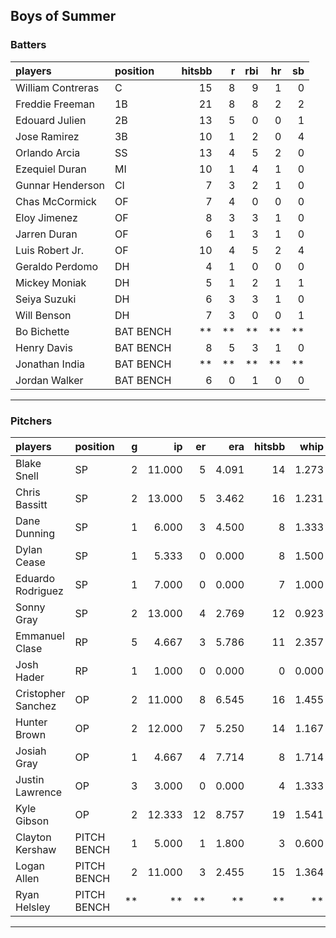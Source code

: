 ## Boys of Summer

### Batters

 
|players           |position  | hitsbb|  r| rbi| hr| sb| 
|:-----------------|:---------|------:|--:|---:|--:|--:| 
|William Contreras |C         |     15|  8|   9|  1|  0| 
|Freddie Freeman   |1B        |     21|  8|   8|  2|  2| 
|Edouard Julien    |2B        |     13|  5|   0|  0|  1| 
|Jose Ramirez      |3B        |     10|  1|   2|  0|  4| 
|Orlando Arcia     |SS        |     13|  4|   5|  2|  0| 
|Ezequiel Duran    |MI        |     10|  1|   4|  1|  0| 
|Gunnar Henderson  |CI        |      7|  3|   2|  1|  0| 
|Chas McCormick    |OF        |      7|  4|   0|  0|  0| 
|Eloy Jimenez      |OF        |      8|  3|   3|  1|  0| 
|Jarren Duran      |OF        |      6|  1|   3|  1|  0| 
|Luis Robert Jr.   |OF        |     10|  4|   5|  2|  4| 
|Geraldo Perdomo   |DH        |      4|  1|   0|  0|  0| 
|Mickey Moniak     |DH        |      5|  1|   2|  1|  1| 
|Seiya Suzuki      |DH        |      6|  3|   3|  1|  0| 
|Will Benson       |DH        |      7|  3|   0|  0|  1| 
|Bo Bichette       |BAT BENCH |     **| **|  **| **| **| 
|Henry Davis       |BAT BENCH |      8|  5|   3|  1|  0| 
|Jonathan India    |BAT BENCH |     **| **|  **| **| **| 
|Jordan Walker     |BAT BENCH |      6|  0|   1|  0|  0| 


* * *

### Pitchers

 
|players            |position    |  g|     ip| er|   era| hitsbb|  whip| so|  w| sv| 
|:------------------|:-----------|--:|------:|--:|-----:|------:|-----:|--:|--:|--:| 
|Blake Snell        |SP          |  2| 11.000|  5| 4.091|     14| 1.273| 15|  1|  0| 
|Chris Bassitt      |SP          |  2| 13.000|  5| 3.462|     16| 1.231| 12|  1|  0| 
|Dane Dunning       |SP          |  1|  6.000|  3| 4.500|      8| 1.333|  6|  0|  0| 
|Dylan Cease        |SP          |  1|  5.333|  0| 0.000|      8| 1.500|  6|  1|  0| 
|Eduardo Rodriguez  |SP          |  1|  7.000|  0| 0.000|      7| 1.000|  5|  1|  0| 
|Sonny Gray         |SP          |  2| 13.000|  4| 2.769|     12| 0.923| 18|  1|  0| 
|Emmanuel Clase     |RP          |  5|  4.667|  3| 5.786|     11| 2.357|  8|  0|  3| 
|Josh Hader         |RP          |  1|  1.000|  0| 0.000|      0| 0.000|  1|  0|  0| 
|Cristopher Sanchez |OP          |  2| 11.000|  8| 6.545|     16| 1.455| 12|  1|  0| 
|Hunter Brown       |OP          |  2| 12.000|  7| 5.250|     14| 1.167| 11|  1|  0| 
|Josiah Gray        |OP          |  1|  4.667|  4| 7.714|      8| 1.714|  5|  0|  0| 
|Justin Lawrence    |OP          |  3|  3.000|  0| 0.000|      4| 1.333|  2|  0|  1| 
|Kyle Gibson        |OP          |  2| 12.333| 12| 8.757|     19| 1.541| 13|  1|  0| 
|Clayton Kershaw    |PITCH BENCH |  1|  5.000|  1| 1.800|      3| 0.600|  4|  0|  0| 
|Logan Allen        |PITCH BENCH |  2| 11.000|  3| 2.455|     15| 1.364|  8|  1|  0| 
|Ryan Helsley       |PITCH BENCH | **|     **| **|    **|     **|    **| **| **| **| 


* * *


